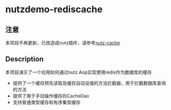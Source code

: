 nutzdemo-rediscache
===================
## 注意

本项目不再更新，已改造成nutz插件，请参考[nutz-cache](https://github.com/conanca/nutz-cache)

## Description

本项目演示了一个应用如何通过nutz.Aop实现使用redis作为数据库的缓存

* 提供了一个缓存预先读取及缓存自动设值的方法拦截器，用于拦截数据库查询的方法
* 提供了用于手动操作缓存的CacheDao
* 支持普通类型缓存和有序集型缓存
